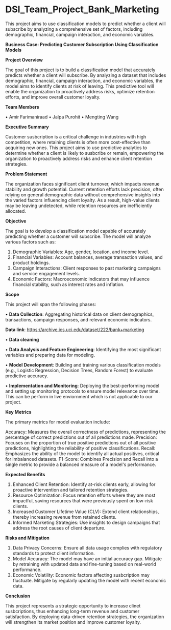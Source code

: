 # DSI_Team_Project_Bank_Marketing
This project aims to use classification models to predict whether a client will subscribe by analyzing a comprehensive set of factors, including demographic, financial, campaign interaction, and economic variables.




**Business Case: Predicting Customer Subscription Using Classification Models**

**Project Overview**

The goal of this project is to build a classification model that accurately predicts whether a client will subscribe. By analyzing a dataset that includes demographic, financial, campaign interaction, and economic variables, the model aims to identify clients at risk of leaving. This predictive tool will enable the organization to proactively address risks, optimize retention efforts, and improve overall customer loyalty.

**Team Members**

•	Amir Farimaniraad
•	Jalpa Purohit
•	Mengting Wang

**Executive Summary**

Customer susbcription is a critical challenge in industries with high competition, where retaining clients is often more cost-effective than acquiring new ones. This project aims to use predictive analytics to determine whether a client is likely to susbcribe or remain, empowering the organization to proactively address  risks and enhance client retention strategies.

**Problem Statement**

The organization faces significant client turnover, which impacts revenue stability and growth potential. Current retention efforts lack precision, often relying on general demographic data without comprehensive insights into the varied factors influencing client loyalty. As a result, high-value clients may be leaving undetected, while retention resources are inefficiently allocated.

**Objective**

The goal is to develop a classification model capable of accurately predicting whether a customer will subscribe. The model will analyze various factors such as:

1.	Demographic Variables: Age, gender, location, and income level.
2.	Financial Variables: Account balances, average transaction values, and product holdings.
3.	Campaign Interactions: Client responses to past marketing campaigns and service engagement levels.
4.	Economic Factors: Macroeconomic indicators that may influence financial stability, such as interest rates and inflation.
   
**Scope**

This project will span the following phases:

•	**Data Collection**: Aggregating historical data on client demographics, transactions, campaign responses, and relevant economic indicators.

**Data link**: https://archive.ics.uci.edu/dataset/222/bank+marketing  

•	**Data cleaning**

•	**Data Analysis and Feature Engineering**: Identifying the most significant variables and preparing data for modeling.

•	**Model Development**: Building and training various classification models (e.g., Logistic Regression, Decision Trees, Random Forest) to evaluate predictive accuracy.

•	**Implementation and Monitoring**: Deploying the best-performing model and setting up monitoring protocols to ensure model relevance over time. This can be perform in live enviornment which is not applicable to our project.


**Key Metrics**

The primary metrics for model evaluation include:

Accuracy: Measures the overall correctness of predictions, representing the percentage of correct predictions out of all predictions made.
Precision: Focuses on the proportion of true positive predictions out of all positive predictions, highlighting the reliability of positive classifications.
Recall: Emphasizes the ability of the model to identify all actual positives, critical for imbalanced datasets.
F1-Score: Combines Precision and Recall into a single metric to provide a balanced measure of a model's performance.

**Expected Benefits**

1.	Enhanced Client Retention: Identify at-risk clients early, allowing for proactive intervention and tailored retention strategies.
2.	Resource Optimization: Focus retention efforts where they are most impactful, saving resources that were previously spent on low-risk clients.
3.	Increased Customer Lifetime Value (CLV): Extend client relationships, thereby increasing revenue from retained clients.
4.	Informed Marketing Strategies: Use insights  to design campaigns that address the root causes of client departure.
   
**Risks and Mitigation**

1.	Data Privacy Concerns: Ensure all data usage complies with regulatory standards to protect client information.
2.	Model Accuracy: The model may have an initial accuracy gap. Mitigate by retraining with updated data and fine-tuning based on real-world performance.
3.	Economic Volatility: Economic factors affecting susbcription may fluctuate. Mitigate by regularly updating the model with recent economic data.
   
**Conclusion**

This project represents a strategic opportunity to increase clinet susbcriptions, thus enhancing long-term revenue and customer satisfaction. By deploying data-driven retention strategies, the organization will strengthen its market position and improve customer loyalty.
